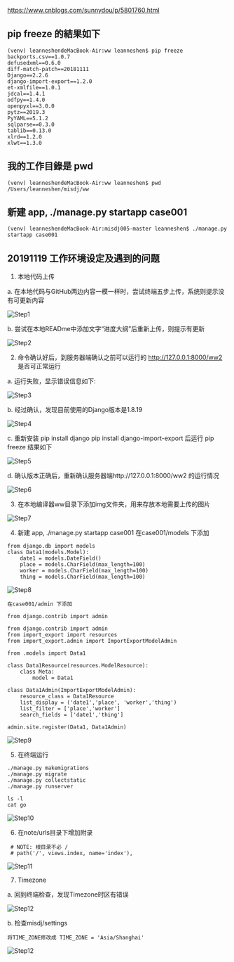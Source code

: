 https://www.cnblogs.com/sunnydou/p/5801760.html

## pip freeze 的結果如下
```
(venv) leanneshendeMacBook-Air:ww leanneshen$ pip freeze
backports.csv==1.0.7
defusedxml==0.6.0
diff-match-patch==20181111
Django==2.2.6
django-import-export==1.2.0
et-xmlfile==1.0.1
jdcal==1.4.1
odfpy==1.4.0
openpyxl==3.0.0
pytz==2019.3
PyYAML==5.1.2
sqlparse==0.3.0
tablib==0.13.0
xlrd==1.2.0
xlwt==1.3.0

```

## 我的工作目錄是  pwd
```
(venv) leanneshendeMacBook-Air:ww leanneshen$ pwd
/Users/leanneshen/misdj/ww

```

## 新建  app, ./manage.py startapp case001
```
(venv) leanneshendeMacBook-Air:misdj005-master leanneshen$ ./manage.py startapp case001

```


## 20191119 工作环境设定及遇到的问题

1. 本地代码上传
  
  a. 在本地代码与GitHub两边内容一模一样时，尝试终端五步上传，系统则提示没有可更新内容

![Step1](img/01_上传.png)


  b. 尝试在本地READme中添加文字“进度大纲”后重新上传，则提示有更新

![Step2](img/02_上传.png)

2. 命令确认好后，到服务器端确认之前可以运行的 http://127.0.0.1:8000/ww2 是否可正常运行

  a. 运行失败，显示错误信息如下:
  
 ![Step3](img/03_运行ww2.png)
 
  b. 经过确认，发现目前使用的Django版本是1.8.19
  
 ![Step4](img/04_pipfreeze.png)
  
  c. 重新安装 pip install django
             pip install django-import-export
     后运行 pip freeze 结果如下
     
 ![Step5](img/05_pipreeze.png)
 
  d. 确认版本正确后，重新确认服务器端http://127.0.0.1:8000/ww2 的运行情况

 ![Step6](img/04_运行ww2.png)
 
3. 在本地编译器ww目录下添加img文件夹，用来存放本地需要上传的图片
 
 ![Step7](img/06_addimg.png)
 
4. 新建  app, ./manage.py startapp case001
   在case001/models 下添加
```
from django.db import models
class Data1(models.Model):
    date1 = models.DateField()
    place = models.CharField(max_length=100)
    worker = models.CharField(max_length=100)
    thing = models.CharField(max_length=100)
```
  ![Step8](img/07_createcase01.png)
  
    在case001/admin 下添加
```
from django.contrib import admin

from django.contrib import admin
from import_export import resources
from import_export.admin import ImportExportModelAdmin

from .models import Data1

class Data1Resource(resources.ModelResource):
    class Meta:
        model = Data1

class Data1Admin(ImportExportModelAdmin):
    resource_class = Data1Resource
    list_display = ('date1','place', 'worker','thing')
    list_filter = ['place','worker']
    search_fields = ['date1','thing']
   
admin.site.register(Data1, Data1Admin)
```
  ![Step9](img/08_createcase01.png)
  
 
5. 在终端运行
```
./manage.py makemigrations
./manage.py migrate
./manage.py collectstatic
./manage.py runserver

ls -l
cat go
```
![Step10](img/09_catgo.png)

6. 在note/urls目录下增加附录
```
 # NOTE: 根目录不必 /
 # path('/', views.index, name='index'),
```
![Step11](img/10_增加附录.png)

7. Timezone

 a. 回到终端检查，发现Timezone时区有错误

![Step12](img/11_timezone.png)

 b. 检查misdj/settings
```
将TIME_ZONE修改成 TIME_ZONE = 'Asia/Shanghai'
```
![Step12](img/12_timezone.png)



